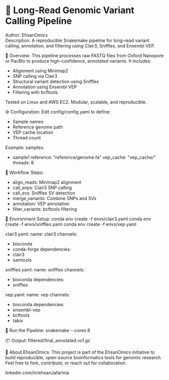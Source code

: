 # 🧬 Long-Read Genomic Variant Calling Pipeline

Author: EhsanOmics  
Description: A reproducible Snakemake pipeline for long-read variant calling, annotation, and filtering using Clair3, Sniffles, and Ensembl VEP.

📌 Overview:
This pipeline processes raw FASTQ files from Oxford Nanopore or PacBio to produce high-confidence, annotated variants. It includes:
- Alignment using Minimap2
- SNP calling via Clair3
- Structural variant detection using Sniffles
- Annotation using Ensembl VEP
- Filtering with bcftools

Tested on Linux and AWS EC2. Modular, scalable, and reproducible.

⚙️ Configuration:
Edit config/config.yaml to define:
- Sample names
- Reference genome path
- VEP cache location
- Thread count

Example:
samples:
  - sample1
reference: "reference/genome.fa"
vep_cache: "vep_cache/"
threads: 8

🐍 Workflow Steps:
- align_reads: Minimap2 alignment
- call_snps: Clair3 SNP calling
- call_svs: Sniffles SV detection
- merge_variants: Combine SNPs and SVs
- annotation: VEP annotation
- filter_variants: bcftools filtering

🧪 Environment Setup:
conda env create -f envs/clair3.yaml
conda env create -f envs/sniffles.yaml
conda env create -f envs/vep.yaml

clair3.yaml:
name: clair3
channels:
  - bioconda
  - conda-forge
dependencies:
  - clair3
  - samtools

sniffles.yaml:
name: sniffles
channels:
  - bioconda
dependencies:
  - sniffles

vep.yaml:
name: vep
channels:
  - bioconda
dependencies:
  - ensembl-vep
  - bcftools
  - tabix

🚀 Run the Pipeline:
snakemake --cores 8

📦 Output:
filtered/final_annotated.vcf.gz

🧬 About EhsanOmics:
This project is part of the EhsanOmics initiative to build reproducible, open-source bioinformatics tools for genomic research.  
Feel free to fork, contribute, or reach out for collaboration.

linkedin.com/in/ehsanJafarinia
